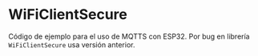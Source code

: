 # WiFiClientSecure

Código de ejemplo para el uso de MQTTS con ESP32.
Por bug en librería `WiFiClientSecure` usa versión anterior.
